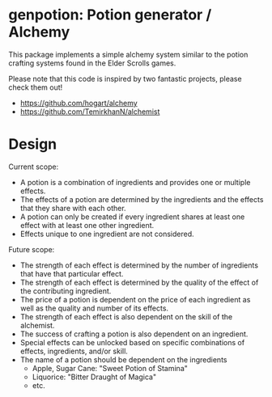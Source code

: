 # genpotion: Potion generator / Alchemy

This package implements a simple alchemy system similar to the potion crafting systems found in the Elder Scrolls games.

Please note that this code is inspired by two fantastic projects, please check them out!

* https://github.com/hogart/alchemy
* https://github.com/TemirkhanN/alchemist

# Design

Current scope:

- A potion is a combination of ingredients and provides one or multiple effects.
- The effects of a potion are determined by the ingredients and the effects that they share with each other.
- A potion can only be created if every ingredient shares at least one effect with at least one other ingredient.
- Effects unique to one ingredient are not considered.

Future scope:

- The strength of each effect is determined by the number of ingredients that have that particular effect.
- The strength of each effect is determined by the quality of the effect of the contributing ingredient.
- The price of a potion is dependent on the price of each ingredient as well as the quality and number of its effects.
- The strength of each effect is also dependent on the skill of the alchemist.
- The success of crafting a potion is also dependent on an ingredient.
- Special effects can be unlocked based on specific combinations of effects, ingredients, and/or skill.
- The name of a potion should be dependent on the ingredients
  - Apple, Sugar Cane: "Sweet Potion of Stamina"
  - Liquorice: "Bitter Draught of Magica"
  - etc.